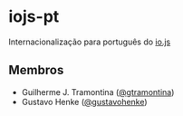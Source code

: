 # iojs-pt
Internacionalização para português do [io.js](http://iojs.org)

## Membros
* Guilherme J. Tramontina ([@gtramontina](https://github.com/gtramontina))
* Gustavo Henke ([@gustavohenke](https://github.com/gustavohenke))